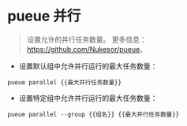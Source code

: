 # pueue 并行

> 设置允许的并行任务数量。
> 更多信息：<https://github.com/Nukesor/pueue>。

- 设置默认组中允许并行运行的最大任务数量：

`pueue parallel {{最大并行任务数量}}`

- 设置特定组中允许并行运行的最大任务数量：

`pueue parallel --group {{组名}} {{最大并行任务数量}}`